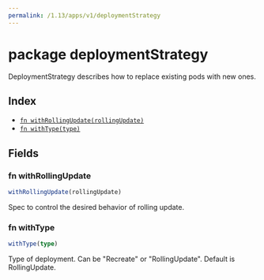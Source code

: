 ```yaml
---
permalink: /1.13/apps/v1/deploymentStrategy
---
```


# package deploymentStrategy

DeploymentStrategy describes how to replace existing pods with new ones.

## Index

* [`fn withRollingUpdate(rollingUpdate)`](#fn-withrollingupdate)
* [`fn withType(type)`](#fn-withtype)

## Fields

### fn withRollingUpdate

```ts
withRollingUpdate(rollingUpdate)
```

Spec to control the desired behavior of rolling update.

### fn withType

```ts
withType(type)
```

Type of deployment. Can be "Recreate" or "RollingUpdate". Default is RollingUpdate.
